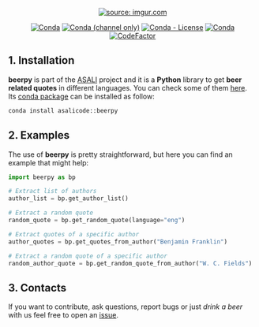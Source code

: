 <p align="center">
  <a href="https://imgur.com/a/6WVhNvb"><img src="https://i.imgur.com/a/6WVhNvb.png" title="source: imgur.com" /></a>
</p>
<p align="center">
  <a href="https://anaconda.org/ASALIcode/beerpy"><img alt="Conda" src="https://img.shields.io/conda/pn/asalicode/beerpy?color=orange&style=popout-square"></a>
  <a href="https://anaconda.org/ASALIcode/beerpy"><img alt="Conda (channel only)" src="https://img.shields.io/conda/vn/asalicode/beerpy?color=blue&style=popout-square"></a>
  <a href="https://anaconda.org/ASALIcode/beerpy"><img alt="Conda - License" src="https://img.shields.io/conda/l/asalicode/beerpy?style=popout-square"></a>
  <a href="https://anaconda.org/ASALIcode/beerpy"><img alt="Conda" src="https://img.shields.io/conda/dn/asalicode/beerpy?style=popout-square"></a>
  <a href="https://www.codefactor.io/repository/github/srebughini/beerpy"><img src="https://www.codefactor.io/repository/github/srebughini/beerpy/badge" alt="CodeFactor" /></a>
</p>

## 1. Installation
**beerpy** is part of the [ASALI](https://srebughini.github.io/ASALI/) project and it is a **Python** library to get **beer related quotes** in different languages. You can check some of them [here](https://srebughini.github.io/BEERQ/).  
Its [conda package](https://www.anaconda.com/) can be installed as follow:

```bash
conda install asalicode::beerpy
```  

## 2. Examples
The use of **beerpy** is pretty straightforward, but here you can find an example that might help:  

```python
import beerpy as bp

# Extract list of authors
author_list = bp.get_author_list()

# Extract a random quote
random_quote = bp.get_random_quote(language="eng")

# Extract quotes of a specific author
author_quotes = bp.get_quotes_from_author("Benjamin Franklin")

# Extract a random quote of a specific author
random_author_quote = bp.get_random_quote_from_author("W. C. Fields")
```

## 3. Contacts
If you want to contribute, ask questions, report bugs or just *drink a beer* with us feel free to open an [issue](https://github.com/srebughini/BEERPY/issues).
